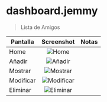 # dashboard.jemmy

> Lista de Amigos 


| Pantalla     | Screenshot                                    | Notas |
| ------------- |:---------------------------------------------:| -----:|
| Home          | ![Home](https://lh5.googleusercontent.com/p3_Bq39sVP7FlKXS_r-R8r6rZGa9wUUT-LUIdjFKiZKmheirM55tHB5NnVzm2lyl1O9yf9SAp7WF24c=w1366-h643)|       |
| Añadir        | ![Añadir](https://lh3.googleusercontent.com/eVwoY8hTrCDfstV9v-MCoekc2ByXR2TVEzHs3kD1N6tVj2mJoFKKtsmRtFRJdNkeZgnU1GEZlYmEl9o=w1366-h643)|       |
| Mostrar       | ![Mostrar](https://lh6.googleusercontent.com/m_joAwEgcgtPvpXtLX7cLaLjvj-K82E9uEVdYG_ARANbsRFQDbvQOyBVb_k6miV-wFZ3qRD649sIoTY=w1366-h643)|       |
| Modificar     | ![Modificar](https://lh5.googleusercontent.com/Gpmv5CpdyzbNIeUZI-1Xqq4BnYGeMlkrlF2x-85iHb8VW2lQGmVhbUPLw7wcWfD_mmwD9a2hkYuIjAU=w1366-h643)|       |
| Eliminar      | ![Eliminar](https://lh6.googleusercontent.com/5cgT2OndjXz_oTz736Ku2nSDQVvGTAmpL8cMPLspsP53Ow11P_SwI9EaGro4OAKsU9ME_xM-ERbVkTM=w1366-h643)|       |


